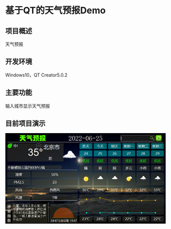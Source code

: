 # 基于QT的天气预报Demo

## 项目概述
天气预报
## 开发环境
Windows10，QT Creator5.0.2
## 主要功能
输入城市显示天气预报

## 目前项目演示
![](./img/运行效果.png)

